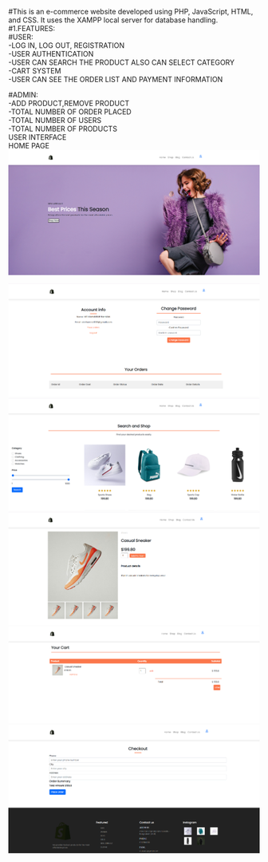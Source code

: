 #This is an e-commerce website developed using PHP, JavaScript, HTML, and CSS. It uses the XAMPP local server for database handling.
#1.FEATURES:<br>
#USER:<br>
-LOG IN, LOG OUT, REGISTRATION<br>
-USER AUTHENTICATION<br>
-USER CAN SEARCH THE PRODUCT ALSO CAN SELECT CATEGORY<br>
-CART SYSTEM<br>
-USER CAN SEE THE ORDER LIST AND PAYMENT INFORMATION<br>

#ADMIN:<br>
-ADD PRODUCT,REMOVE PRODUCT<br>
-TOTAL NUMBER OF ORDER PLACED<br>
-TOTAL NUMBER OF USERS<br>
-TOTAL NUMBER OF PRODUCTS<br>
USER INTERFACE<br>
HOME PAGE<br>
![image alt](https://github.com/Abirrahman2/E-Commarce-Website/blob/3901532d0987b36f4fc71ecccde7caaa327a0143/Homepage.png)

![image alt](https://github.com/Abirrahman2/E-Commarce-Website/blob/d222c183aba6031986d905d6a12ef4f523668ea0/Homepage2.png)
![image alt](https://github.com/Abirrahman2/E-Commarce-Website/blob/6af36ef18f9eebeaf0922c18fef694940a68eff6/SearchProducts.png)
![image alt](https://github.com/Abirrahman2/E-Commarce-Website/blob/2f021630f32b5cde8bd2c7e37a91ed0be802ea70/AddtoCart.png)
![image alt](https://github.com/Abirrahman2/E-Commarce-Website/blob/b4002e05e366c8441ed86505fabd9ddec85e5f92/ViewCart.png)
![image alt](https://github.com/Abirrahman2/E-Commarce-Website/blob/5f678655d83f4543c5389a472ec0af8932c21c36/placeorder.png)
